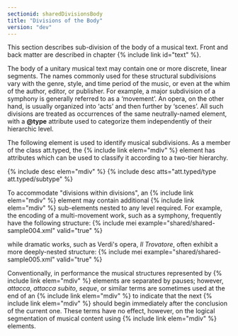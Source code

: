 ```yaml
---
sectionid: sharedDivisionsBody
title: "Divisions of the Body"
version: "dev"
---
```


This section describes sub-division of the body of a musical text. Front and back matter are described in chapter {% include link id="text" %}.

The body of a unitary musical text may contain one or more discrete, linear segments. The names commonly used for these structural subdivisions vary with the genre, style, and time period of the music, or even at the whim of the author, editor, or publisher. For example, a major subdivision of a symphony is generally referred to as a ‘movement’. An opera, on the other hand, is usually organized into ‘acts’ and then further by ‘scenes’. All such divisions are treated as occurrences of the same neutrally-named element, with a **@type** attribute used to categorize them independently of their hierarchic level.

The following element is used to identify musical subdivisions. As a member of the class att.typed, the {% include link elem="mdiv" %} element has attributes which can be used to classify it according to a two-tier hierarchy.

  
{% include desc elem="mdiv" %} 
{% include desc atts="att.typed/type att.typed/subtype" %} 
 

To accommodate "divisions within divisions", an {% include link elem="mdiv" %} element may contain additional {% include link elem="mdiv" %} sub-elements nested to any level required. For example, the encoding of a multi-movement work, such as a symphony, frequently have the following structure:
{% include mei example="shared/shared-sample004.xml" valid="true" %}
    
while dramatic works, such as Verdi's opera, *Il Trovatore*, often exhibit a more deeply-nested structure:
{% include mei example="shared/shared-sample005.xml" valid="true" %}
    
Conventionally, in performance the musical structures represented by {% include link elem="mdiv" %} elements are separated by pauses; however, *attacca*, *attacca subito*, *seque*, or similar terms are sometimes used at the end of an {% include link elem="mdiv" %} to indicate that the next {% include link elem="mdiv" %} should begin immediately after the conclusion of the current one. These terms have no effect, however, on the logical segmentation of musical content using {% include link elem="mdiv" %} elements.  
